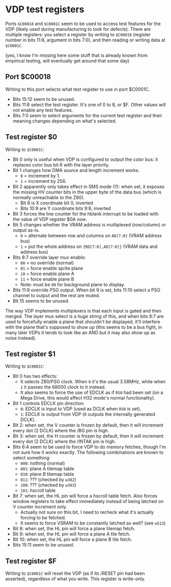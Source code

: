 # VDP test registers

Ports `$C00018` and `$C0001C` seem to be used to access test features for the VDP (likely used during manufacturing to look for defects). There are multiple registers: you select a register by writing to `$C00018` (register number in bits 11:8, argument in bits 7:0), and then reading or writing data at `$C0001C`.

(yes, I know I'm missing here some stuff that is already known from empirical testing, will eventually get around that some day)

## Port $C00018

Writing to this port selects what test register to use in port $C0001C.

- Bits 15:12 seem to be unused.
- Bits 11:8 select the test register. It's one of 0 to 8, or $F. Other values will not enable any test features.
- Bits 7:0 seem to select arguments for the current test register and their meaning changes depending on what's selected.

## Test register $0

Writing to `$C0001C`:

* Bit 0 only is useful when VDP is configured to output the color bus: it replaces color bus bit 6 with the layer priority.
* Bit 1 changes how DMA source and length increment works.
    - `0` = increment by 1.
    - `1` = increment by 256.
* Bit 2 apparently only takes effect in SMS mode (!!): when set, it exposes the missing HV counter bits in the upper byte of the data bus (which is normally unreachable to the Z80).
    - Bit 8 is X coordinate bit 0, inverted
    - Bits 10:9 are Y coordinate bits 9:8, inverted
* Bit 3 forces the line counter for the hblank interrupt to be loaded with the value of VDP register $0A *now*.
* Bit 5 changes whether the VRAM address is multiplexed (row/column) or output as-is.
    - `0` = alternate between row and columns on `AD[7:0]` (VRAM address bus)
    - `1` = put the whole address on `{RD[7:0],AD[7:0]}` (VRAM data and address bus)
* Bits 8:7 override layer mux enable:
    - `00` = no override (normal)
    - `01` = force enable sprite plane
    - `10` = force enable plane A
    - `11` = force enable plane B
    - Note: must be `00` for background plane to display.
* Bits 11:9 override PSG output. When bit 9 is set, bits 11:10 select a PSG channel to output and the rest are muted.
* Bit 15 seems to be unused.

The way VDP implements multiplexers is that each input is gated and then merged. The layer mux select is a _huge_ string of this, and when bits 8:7 are used to forcefully enable a plane that shouldn't be displayed, it'll interfere with the plane that's supposed to show up (this seems to be a bus fight, in many later VDPs it tends to look like an AND but it may also show up as noise instead).

## Test register $1

Writing to `$C0001C`:

* Bit 0 has two effects:
    - It selects Z80/PSG clock. When `0` it's the usual 3.58MHz, while when `1` it passes the 68000 clock to it instead.
    - It also seems to force the use of EDCLK as if `RS0` had been set (on a Mega Drive, this would affect H32 mode's normal functionality).
* Bit 1 controls EDCLK pin direction:
    - `0`: EDCLK is input to VDP (used as DCLK when `RS0` is set).
    - `1`: EDCLK is output from VDP (it outputs the internally generated DCLK).
* Bit 2: when set, the V counter is frozen by default, then it will increment every dot (2 DCLK) where the /BG pin is high.
* Bit 3: when set, the H counter is frozen by default, then it will increment every dot (2 DCLK) where the /INTAK pin is high.
* Bits 6:4 seem to be used to force VDP to do memory fetches, though I'm not sure how it works exactly. The following combinations are known to select something:
  - `000`: nothing (normal)
  - `001`: plane A tilemap table
  - `010`: plane B tilemap table
  - `011`: ??? (checked by `w382`)
  - `100`: ??? (checked by `w383`)
  - `101`: hscroll table
* Bit 7: when set, the HL pin will force a hscroll table fetch. Also forces window registers to take effect immediately instead of being latched on V counter increment only.
    - Actually not sure on this bit, I need to recheck what it's actually forcing to be fetched.
    - It seems to force VSRAM to be constantly latched as well? (see `w513`)
* Bit 8: when set, the HL pin will force a plane tilemap fetch.
* Bit 9: when set, the HL pin will force a plane A tile fetch.
* Bit 10: when set, the HL pin will force a plane B tile fetch.
* Bits 15:11 seem to be unused.

## Test register $F

Writing to `$C0001C` will reset the VDP (as if its /RESET pin had been asserted), regardless of what you write. This register is write-only.
